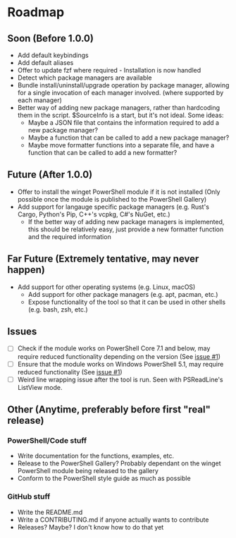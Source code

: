 # Roadmap

## Soon (Before 1.0.0)
- Add default keybindings
- Add default aliases
- Offer to update fzf where required - Installation is now handled
- Detect which package managers are available
- Bundle install/uninstall/upgrade operation by package manager, allowing for a single invocation of each manager involved. (where supported by each manager)
- Better way of adding new package managers, rather than hardcoding them in the script. $SourceInfo is a start, but it's not ideal. Some ideas:
  - Maybe a JSON file that contains the information required to add a new package manager?
  - Maybe a function that can be called to add a new package manager?
  - Maybe move formatter functions into a separate file, and have a function that can be called to add a new formatter?

## Future (After 1.0.0)
- Offer to install the winget PowerShell module if it is not installed (Only possible once the module is published to the PowerShell Gallery)
- Add support for langauge specific package managers (e.g. Rust's Cargo, Python's Pip, C++'s vcpkg, C#'s NuGet, etc.)
  - If the better way of adding new package managers is implemented, this should be relatively easy, just provide a new formatter function and the required information

## Far Future (Extremely tentative, may never happen)
- Add support for other operating systems (e.g. Linux, macOS)
  - Add support for other package managers (e.g. apt, pacman, etc.)
  - Expose functionality of the tool so that it can be used in other shells (e.g. bash, zsh, etc.)

## Issues
- [ ] Check if the module works on PowerShell Core 7.1 and below, may require reduced functionality depending on the version (See [issue #1](https://github.com/JK-Flip-Flop96/fuzzy-winget/issues/1))
- [ ] Ensure that the module works on Windows PowerShell 5.1, may require reduced functionality (See [issue #1](https://github.com/JK-Flip-Flop96/fuzzy-winget/issues/1))
- [ ] Weird line wrapping issue after the tool is run. Seen with PSReadLine's ListView mode. 

## Other (Anytime, preferably before first "real" release)

### PowerShell/Code stuff
- Write documentation for the functions, examples, etc.
- Release to the PowerShell Gallery? Probably dependant on the winget PowerShell module being released to the gallery
- Conform to the PowerShell style guide as much as possible

### GitHub stuff
- Write the README.md
- Write a CONTRIBUTING.md if anyone actually wants to contribute
- Releases? Maybe? I don't know how to do that yet
